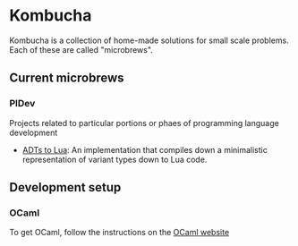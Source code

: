 # Kombucha
Kombucha is a collection of home-made solutions for small scale problems. Each of these are called "microbrews".

## Current microbrews

### PlDev
Projects related to particular portions or phaes of programming language development

- [ADTs to Lua](https://github.com/rikashore/kombucha/blob/main/adt2lua): An implementation that compiles down a minimalistic representation of variant types down to Lua code.

## Development setup

### OCaml
To get OCaml, follow the instructions on the [OCaml website](https://ocaml.org/install)
